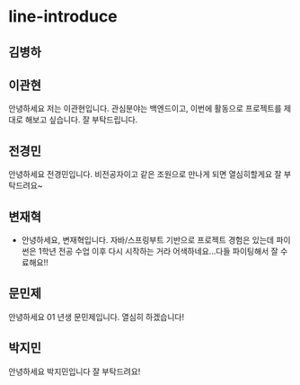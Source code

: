 # line-introduce
## 김병하

## 이관현
안녕하세요 저는 이관현입니다. 관심분야는 백엔드이고, 이번에 활동으로 
프로젝트를 제대로 해보고 싶습니다. 잘 부탁드립니다.
## 전경민
안녕하세요 전경민입니다. 비전공자이고 같은 조원으로 만나게 되면 열심히할게요 잘 부탁드려요~
## 변재혁
- 안녕하세요, 변재혁입니다. 자바/스프링부트 기반으로 프로젝트 경험은 있는데 
파이썬은 1학년 전공 수업 이후 다시 시작하는 거라 어색하네요...다들 파이팅해서 잘 수료해요!!

## 문민제
안녕하세요 01 년생 문민제입니다.
열심히 하겠습니다!

## 박지민
안녕하세요 박지민입니다  잘 부탁드려요!
